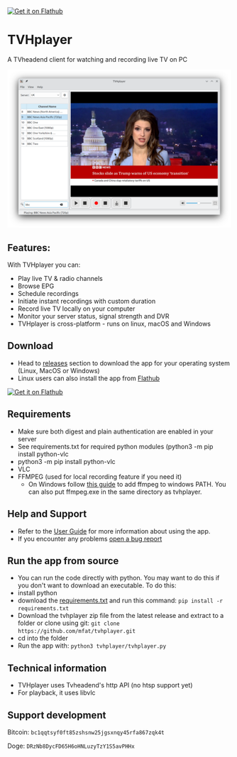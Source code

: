 
<a href='https://flathub.org/apps/io.github.mfat.tvhplayer'>
    <img width='240' alt='Get it on Flathub' src='https://flathub.org/api/badge?locale=en'/>
  </a>

# TVHplayer
A TVheadend client for watching and recording live TV on PC

![Screenshot_6](Screenshots/Screenshot_6.png)




## Features:

With TVHplayer you can:
- Play live TV & radio channels
- Browse EPG
- Schedule recordings
- Initiate instant recordings with custom duration 
- Record live TV locally on your computer 
- Monitor your server status, signal strength and DVR
- TVHplayer is cross-platform - runs on linux, macOS and Windows

## Download
- Head to [releases](https://github.com/mfat/tvhplayer/releases) section to download the app for your operating system (Linux, MacOS or Windows)
- Linux users can also install the app from [Flathub](https://flathub.org/apps/io.github.mfat.tvhplayer)

<a href='https://flathub.org/apps/io.github.mfat.tvhplayer'>
    <img width='240' alt='Get it on Flathub' src='https://flathub.org/api/badge?locale=en'/>
  </a>


## Requirements
- Make sure both digest and plain authentication are enabled in your server
- See requirements.txt for required python modules (python3 -m pip install python-vlc
- python3 -m pip install python-vlc
- VLC 
- FFMPEG (used for local recording feature if you need it)
  - On Windows follow [this guide](https://phoenixnap.com/kb/ffmpeg-windows) to add ffmpeg to windows PATH. You can also put ffmpeg.exe in the same directory as tvhplayer.
 
## Help and Support
- Refer to the [User Guide](https://github.com/mfat/tvhplayer/wiki/User-Guide) for more information about using the app. 
- If you encounter any problems [open a bug report](https://github.com/user/repository/issues/new)

## Run the app from source 
- You can run the code directly with python. You may want to do this if you don't want to download an executable.
To do this:
- install python
- download the [requirements.txt](https://github.com/mfat/tvhplayer/blob/main/requirements.txt) and run this command:
  `pip install -r requirements.txt`
- Download the tvhplayer zip file from the latest release and extract to a folder or clone using git:
  `git clone https://github.com/mfat/tvhplayer.git`
- cd into the folder
- Run the app with:
  `python3 tvhplayer/tvhplayer.py`

## Technical information 
- TVHplayer uses Tvheadend's http API (no htsp support yet)
- For playback, it uses libvlc 
  
## Support development
Bitcoin: `bc1qqtsyf0ft85zshsnw25jgsxnqy45rfa867zqk4t`

Doge:  `DRzNb8DycFD65H6oHNLuzyTzY1S5avPHHx`
